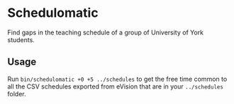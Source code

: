 # Schedulomatic
Find gaps in the teaching schedule of a group of University of York students.

## Usage
Run `bin/schedulomatic +0 +5 ../schedules` to get the free time common to all the CSV schedules exported from eVision that are in your `../schedules` folder.
